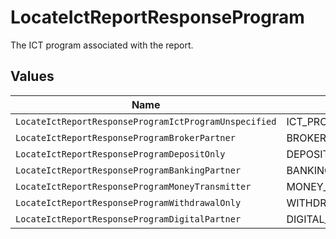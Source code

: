 # LocateIctReportResponseProgram

The ICT program associated with the report.


## Values

| Name                                                  | Value                                                 |
| ----------------------------------------------------- | ----------------------------------------------------- |
| `LocateIctReportResponseProgramIctProgramUnspecified` | ICT_PROGRAM_UNSPECIFIED                               |
| `LocateIctReportResponseProgramBrokerPartner`         | BROKER_PARTNER                                        |
| `LocateIctReportResponseProgramDepositOnly`           | DEPOSIT_ONLY                                          |
| `LocateIctReportResponseProgramBankingPartner`        | BANKING_PARTNER                                       |
| `LocateIctReportResponseProgramMoneyTransmitter`      | MONEY_TRANSMITTER                                     |
| `LocateIctReportResponseProgramWithdrawalOnly`        | WITHDRAWAL_ONLY                                       |
| `LocateIctReportResponseProgramDigitalPartner`        | DIGITAL_PARTNER                                       |